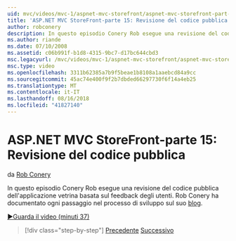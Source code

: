 ```yaml
---
uid: mvc/videos/mvc-1/aspnet-mvc-storefront/aspnet-mvc-storefront-part-15-public-code-review
title: 'ASP.NET MVC StoreFront-parte 15: Revisione del codice pubblica | Microsoft Docs'
author: robconery
description: In questo episodio Conery Rob esegue una revisione del codice pubblica dell'applicazione vetrina basata sul feedback degli utenti. Rob Conery ha documentato ogni passaggio sviluppare...
ms.author: riande
ms.date: 07/10/2008
ms.assetid: c06b991f-b1d8-4315-9bc7-d17bc644cbd3
msc.legacyurl: /mvc/videos/mvc-1/aspnet-mvc-storefront/aspnet-mvc-storefront-part-15-public-code-review
msc.type: video
ms.openlocfilehash: 3311b62385a7b9f5beae1b8108a1aaebcd84a9cc
ms.sourcegitcommit: 45ac74e400f9f2b7dbded66297730f6f14a4eb25
ms.translationtype: MT
ms.contentlocale: it-IT
ms.lasthandoff: 08/16/2018
ms.locfileid: "41827140"
---
```

<a name="aspnet-mvc-storefront-part-15-public-code-review"></a>ASP.NET MVC StoreFront-parte 15: Revisione del codice pubblica
====================
da [Rob Conery](https://github.com/robconery)

In questo episodio Conery Rob esegue una revisione del codice pubblica dell'applicazione vetrina basata sul feedback degli utenti. Rob Conery ha documentato ogni passaggio nel processo di sviluppo sul suo [blog](http://blog.wekeroad.com/mvc-storefront/mvcstore-part-15/).

[&#9654;Guarda il video (minuti 37)](https://channel9.msdn.com/Blogs/ASP-NET-Site-Videos/aspnet-mvc-storefront-part-15-public-code-review)

> [!div class="step-by-step"]
> [Precedente](aspnet-mvc-storefront-part-14-rich-client-interaction.md)
> [Successivo](aspnet-mvc-storefront-part-16-membership-redo-with-openid.md)
